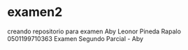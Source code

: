 # examen2
creando repositorio para examen
Aby Leonor Pineda Rapalo 0501199710363
Examen Segundo Parcial - Aby

